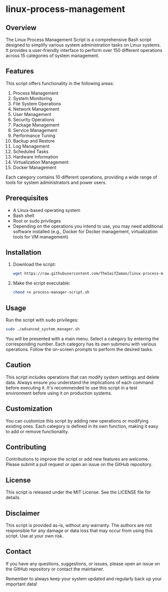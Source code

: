 # linux-process-management

## Overview

The Linux Process Management Script is a comprehensive Bash script designed to simplify various system administration tasks on Linux systems. It provides a user-friendly interface to perform over 150 different operations across 15 categories of system management.

## Features

This script offers functionality in the following areas:

1. Process Management
2. System Monitoring
3. File System Operations
4. Network Management
5. User Management
6. Security Operations
7. Package Management
8. Service Management
9. Performance Tuning
10. Backup and Restore
11. Log Management
12. Scheduled Tasks
13. Hardware Information
14. Virtualization Management
15. Docker Management

Each category contains 10 different operations, providing a wide range of tools for system administrators and power users.

## Prerequisites

- A Linux-based operating system
- Bash shell
- Root or sudo privileges
- Depending on the operations you intend to use, you may need additional software installed (e.g., Docker for Docker management, virtualization tools for VM management)

## Installation

1. Download the script:

   ```sh
   wget https://raw.githubusercontent.com/TheSaifZaman/linux-process-management/main/process-manager-script.sh
   ```

2. Make the script executable:

   ```sh
   chmod +x process-manager-script.sh
   ```

## Usage

Run the script with sudo privileges:

```sh
sudo ./advanced_system_manager.sh
```

You will be presented with a main menu. Select a category by entering the corresponding number. Each category has its own submenu with various operations. Follow the on-screen prompts to perform the desired tasks.

## Caution

This script includes operations that can modify system settings and delete data. Always ensure you understand the implications of each command before executing it. It's recommended to use this script in a test environment before using it on production systems.

## Customization

You can customize this script by adding new operations or modifying existing ones. Each category is defined in its own function, making it easy to add or remove functionality.

## Contributing

Contributions to improve the script or add new features are welcome. Please submit a pull request or open an issue on the GitHub repository.

## License

This script is released under the MIT License. See the LICENSE file for details.

## Disclaimer

This script is provided as-is, without any warranty. The authors are not responsible for any damage or data loss that may occur from using this script. Use at your own risk.

## Contact

If you have any questions, suggestions, or issues, please open an issue on the GitHub repository or contact the maintainer.

Remember to always keep your system updated and regularly back up your important data!

